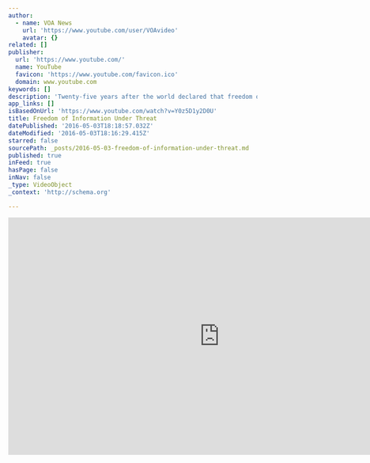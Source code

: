 ```yaml
---
author:
  - name: VOA News
    url: 'https://www.youtube.com/user/VOAvideo'
    avatar: {}
related: []
publisher:
  url: 'https://www.youtube.com/'
  name: YouTube
  favicon: 'https://www.youtube.com/favicon.ico'
  domain: www.youtube.com
keywords: []
description: 'Twenty-five years after the world declared that freedom of information is a fundamental human right, journalists are under increasing threat of official censorship, harassment, imprisonment, and even assassination. Originally published at - http://www.voanews.com/media/video/freedom-of-information-under-threat/3313491.html'
app_links: []
isBasedOnUrl: 'https://www.youtube.com/watch?v=Y0z5D1y2D0U'
title: Freedom of Information Under Threat
datePublished: '2016-05-03T18:18:57.032Z'
dateModified: '2016-05-03T18:16:29.415Z'
starred: false
sourcePath: _posts/2016-05-03-freedom-of-information-under-threat.md
published: true
inFeed: true
hasPage: false
inNav: false
_type: VideoObject
_context: 'http://schema.org'

---
```

<iframe src="https://cdn.embedly.com/widgets/media.html?src=https%3A%2F%2Fwww.youtube.com%2Fembed%2FY0z5D1y2D0U%3Ffeature%3Doembed&amp;url=https%3A%2F%2Fwww.youtube.com%2Fwatch%3Fv%3DY0z5D1y2D0U&amp;image=https%3A%2F%2Fi.ytimg.com%2Fvi%2FY0z5D1y2D0U%2Fhqdefault.jpg&amp;key=b7d04c9b404c499eba89ee7072e1c4f7&amp;type=text%2Fhtml&amp;schema=youtube" width="854" height="480" scrolling="no" frameborder="0" allowfullscreen="" style=""></iframe>